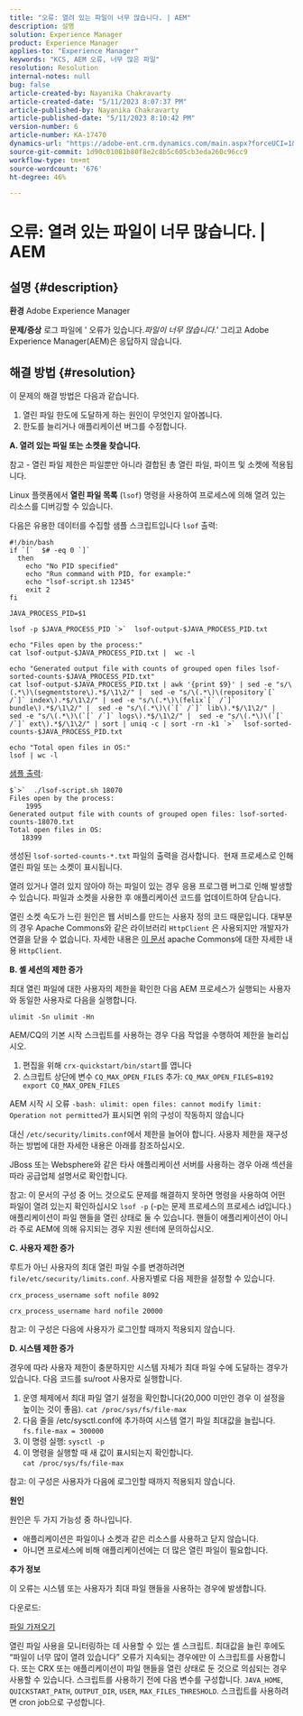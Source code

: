 ```yaml
---
title: "오류: 열려 있는 파일이 너무 많습니다. | AEM"
description: 설명
solution: Experience Manager
product: Experience Manager
applies-to: "Experience Manager"
keywords: "KCS, AEM 오류, 너무 많은 파일"
resolution: Resolution
internal-notes: null
bug: false
article-created-by: Nayanika Chakravarty
article-created-date: "5/11/2023 8:07:37 PM"
article-published-by: Nayanika Chakravarty
article-published-date: "5/11/2023 8:10:42 PM"
version-number: 6
article-number: KA-17470
dynamics-url: "https://adobe-ent.crm.dynamics.com/main.aspx?forceUCI=1&pagetype=entityrecord&etn=knowledgearticle&id=4792ab77-37f0-ed11-8849-6045bd006239"
source-git-commit: 1d90c01081b80f8e2c8b5c605cb3eda260c96cc9
workflow-type: tm+mt
source-wordcount: '676'
ht-degree: 46%

---
```


# 오류: 열려 있는 파일이 너무 많습니다. | AEM

## 설명 {#description}

<b>환경</b>
Adobe Experience Manager


<b>문제/증상</b>
로그 파일에 &#39; 오류가 있습니다.*파일이 너무 많습니다.&#39;* 그리고 Adobe Experience Manager(AEM)은 응답하지 않습니다.




## 해결 방법 {#resolution}


이 문제의 해결 방법은 다음과 같습니다.

1. 열린 파일 한도에 도달하게 하는 원인이 무엇인지 알아봅니다.
2. 한도를 늘리거나 애플리케이션 버그를 수정합니다.


<b>A. 열려 있는 파일 또는 소켓을 찾습니다.</b>

참고 - 열린 파일 제한은 파일뿐만 아니라 결합된 총 열린 파일, 파이프 및 소켓에 적용됩니다.

Linux 플랫폼에서 <b>열린 파일 목록</b> (`lsof`) 명령을 사용하여 프로세스에 의해 열려 있는 리소스를 디버깅할 수 있습니다.

다음은 유용한 데이터를 수집할 샘플 스크립트입니다 `lsof` 출력:


```
#!/bin/bash
if `[`  $# -eq 0 `]` 
  then
    echo "No PID specified"
    echo "Run command with PID, for example:"
    echo "lsof-script.sh 12345"
    exit 2
fi
 
JAVA_PROCESS_PID=$1
 
lsof -p $JAVA_PROCESS_PID `>`  lsof-output-$JAVA_PROCESS_PID.txt
 
echo "Files open by the process:"
cat lsof-output-$JAVA_PROCESS_PID.txt |  wc -l
 
echo "Generated output file with counts of grouped open files lsof-sorted-counts-$JAVA_PROCESS_PID.txt"
cat lsof-output-$JAVA_PROCESS_PID.txt | awk '{print $9}' | sed -e "s/\(.*\)\(segmentstore\).*$/\1\2/" |  sed -e "s/\(.*\)\(repository`[` /`]` index\).*$/\1\2/" | sed -e "s/\(.*\)\(felix`[` /`]` bundle\).*$/\1\2/" |  sed -e "s/\(.*\)\(`[` /`]` lib\).*$/\1\2/" |  sed -e "s/\(.*\)\(`[` /`]` logs\).*$/\1\2/" |  sed -e "s/\(.*\)\(`[` /`]` ext\).*$/\1\2/" | sort | uniq -c | sort -rn -k1 `>`  lsof-sorted-counts-$JAVA_PROCESS_PID.txt
 
echo "Total open files in OS:"
lsof | wc -l
```


<u>샘플 출력</u>:


```
$`>`  ./lsof-script.sh 18070
Files open by the process:
    1995
Generated output file with counts of grouped open files: lsof-sorted-counts-18070.txt
Total open files in OS:
   18399
```


생성된 `lsof-sorted-counts-*.txt` 파일의 출력을 검사합니다.  현재 프로세스로 인해 열린 파일 또는 소켓이 표시됩니다.

열려 있거나 열려 있지 않아야 하는 파일이 있는 경우 응용 프로그램 버그로 인해 발생할 수 있습니다. 파일과 소켓을 사용한 후 애플리케이션 코드를 업데이트하여 닫습니다.

열린 소켓 속도가 느린 원인은 웹 서비스를 만드는 사용자 정의 코드 때문입니다. 대부분의 경우 Apache Commons와 같은 라이브러리 `HttpClient` 은 사용되지만 개발자가 연결을 닫을 수 없습니다. 자세한 내용은 [이 문서](https://stackoverflow.com/questions/43454514/proper-usage-of-apache-httpclient-and-when-to-close-it) apache Commons에 대한 자세한 내용 `HttpClient`.

<b>B. 셸 세션의 제한 증가</b>

최대 열린 파일에 대한 사용자의 제한을 확인한 다음 AEM 프로세스가 실행되는 사용자와 동일한 사용자로 다음을 실행합니다.

`ulimit -Sn ulimit -Hn`

AEM/CQ의 기본 시작 스크립트를 사용하는 경우 다음 작업을 수행하여 제한을 늘리십시오.

1. 편집을 위해 `crx-quickstart/bin/start`를 엽니다
2. 스크립트 상단에 변수 `CQ_MAX_OPEN_FILES` 추가:    `CQ_MAX_OPEN_FILES=8192 export CQ_MAX_OPEN_FILES`


AEM 시작 시 오류 `-bash: ulimit: open files: cannot modify limit: Operation not permitted`가 표시되면 위의 구성이 작동하지 않습니다

대신 `/etc/security/limits.conf`에서 제한을 늘어야 합니다. 사용자 제한을 재구성하는 방법에 대한 자세한 내용은 아래를 참조하십시오.

JBoss 또는 Websphere와 같은 타사 애플리케이션 서버를 사용하는 경우 아래 섹션을 따라 공급업체 설명서로 확인합니다.

참고: 이 문서의 구성 중 어느 것으로도 문제를 해결하지 못하면 명령을 사용하여 어떤 파일이 열려 있는지 확인하십시오 `lsof -p` (-p는 문제 프로세스의 프로세스 id입니다.) 애플리케이션이 파일 핸들을 열린 상태로 둘 수 있습니다. 핸들이 애플리케이션이 아니라 주로 AEM에 의해 유지되는 경우 지원 센터에 문의하십시오.

<b>C. 사용자 제한 증가</b>

루트가 아닌 사용자의 최대 열린 파일 수를 변경하려면 `file/etc/security/limits.conf`. 사용자별로 다음 제한을 설정할 수 있습니다.

`crx_process_username soft nofile 8092`

`crx_process_username hard nofile 20000`

참고: 이 구성은 다음에 사용자가 로그인할 때까지 적용되지 않습니다.

<b>D. 시스템 제한 증가</b>

경우에 따라 사용자 제한이 충분하지만 시스템 자체가 최대 파일 수에 도달하는 경우가 있습니다. 다음 코드를 su/root 사용자로 실행합니다.

1. 운영 체제에서 최대 파일 열기 설정을 확인합니다(20,000 미만인 경우 이 설정을 높이는 것이 좋음).
   `cat /proc/sys/fs/file-max`
2. 다음 줄을 /etc/sysctl.conf에 추가하여 시스템 열기 파일 최대값을 늘립니다.
   `fs.file-max = 300000`
3. 이 명령 실행:
   `sysctl -p`
4. 이 명령을 실행할 때 새 값이 표시되는지 확인합니다.    
   `cat /proc/sys/fs/file-max`


참고: 이 구성은 사용자가 다음에 로그인할 때까지 적용되지 않습니다.

<b>원인</b>

원인은 두 가지 가능성 중 하나입니다.

- 애플리케이션은 파일이나 소켓과 같은 리소스를 사용하고 닫지 않습니다.
- 아니면 프로세스에 비해 애플리케이션에는 더 많은 열린 파일이 필요합니다.


<b>추가 정보</b>

이 오류는 시스템 또는 사용자가 최대 파일 핸들을 사용하는 경우에 발생합니다.

다운로드:

[파일 가져오기](https://helpx.adobe.com/content/dam/help/en/experience-manager/kb/CQ55MonitoringTooManyOpenFiles/jcr_content/main-pars/download-section/download-1/disable-monitoring-scripts-1.0.zip "check_open_files.sh")

열린 파일 사용을 모니터링하는 데 사용할 수 있는 셸 스크립트. 최대값을 늘린 후에도 “파일이 너무 많이 열려 있습니다” 오류가 지속되는 경우에만 이 스크립트를 사용합니다. 또는 CRX 또는 애플리케이션이 파일 핸들을 열린 상태로 둔 것으로 의심되는 경우 사용할 수 있습니다. 스크립트를 사용하기 전에 다음 변수를 구성합니다. `JAVA_HOME`, `QUICKSTART_PATH`, `OUTPUT_DIR`, `USER`, `MAX_FILES_THRESHOLD`. 스크립트를 사용하려면 cron job으로 구성합니다.
